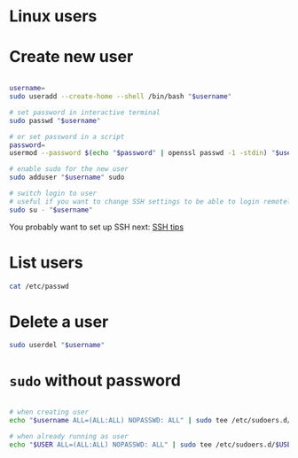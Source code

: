 
# Linux users

# Create new user

```bash

username=
sudo useradd --create-home --shell /bin/bash "$username"

# set password in interactive terminal
sudo passwd "$username"

# or set password in a script
password=
usermod --password $(echo "$password" | openssl passwd -1 -stdin) "$username"

# enable sudo for the new user
sudo adduser "$username" sudo

# switch login to user
# useful if you want to change SSH settings to be able to login remotely
sudo su - "$username"

```

You probably want to set up SSH next: [SSH tips](./ssh.md#allow-login-with-your-ssh-key)

# List users

```bash
cat /etc/passwd
```

# Delete a user

```bash
sudo userdel "$username"
```

# `sudo` without password

```bash

# when creating user
echo "$username ALL=(ALL:ALL) NOPASSWD: ALL" | sudo tee /etc/sudoers.d/$username

# when already running as user
echo "$USER ALL=(ALL:ALL) NOPASSWD: ALL" | sudo tee /etc/sudoers.d/$USER

```
